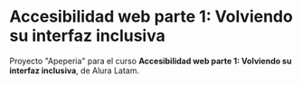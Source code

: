 # Accesibilidad web parte 1: Volviendo su interfaz inclusiva

Proyecto "Apeperia" para el curso **Accesibilidad web parte 1: Volviendo su interfaz inclusiva**, de Alura Latam.